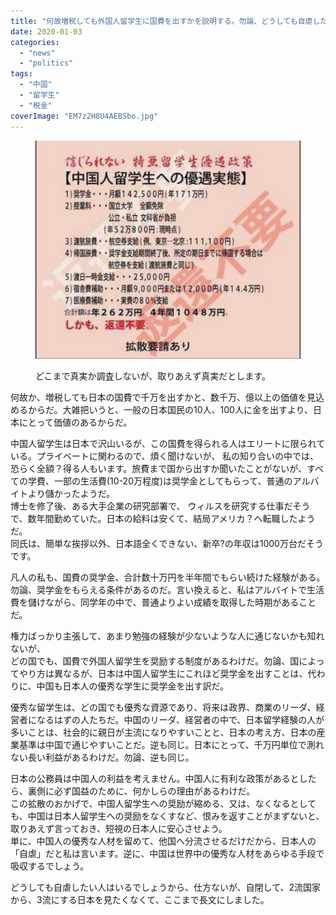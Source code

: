 ```yaml
---
title: "何故増税しても外国人留学生に国費を出すかを説明する。勿論、どうしても自虐したい日本人に仕方ない"
date: 2020-01-03
categories: 
  - "news"
  - "politics"
tags: 
  - "中国"
  - "留学生"
  - "税金"
coverImage: "EM7z2H8U4AEBSbo.jpg"
---
```


<figure>

![](images/EM7z2H8U4AEBSbo.jpg)

<figcaption>

どこまで真実か調査しないが、取りあえず真実だとします。

</figcaption>

</figure>

何故か、増税しても日本の国費で千万を出すかと、数千万、億以上の価値を見込めるからだ。大雑把いうと、一般の日本国民の10人、100人に金を出すより、日本にとって価値のあるからだ。

中国人留学生は日本で沢山いるが、この国費を得られる人はエリートに限られている。プライベートに関わるので、煩く聞けないが、 私の知り合いの中では、恐らく全額？得る人もいます。旅費まで国から出すか聞いたことがないが、すべての学費、一部の生活費(10-20万程度)は奨学金としてもらって、普通のアルバイトより儲かったようだ。  
博士を修了後、ある大手企業の研究部署で、 ウィルスを研究する仕事だそうで、数年間勤めていた。日本の給料は安くて、結局アメリカ？へ転職したようだ。  
同氏は、簡単な挨拶以外、日本語全くできない、新卒?の年収は1000万台だそうです。

凡人の私も、国費の奨学金、合計数十万円を半年間でもらい続けた経験がある。勿論、奨学金をもらえる条件があるのだ。言い換えると、私はアルバイトで生活費を儲けながら、同学年の中で、普通よりよい成績を取得した時期があることだ。

権力ばっかり主張して、あまり勉強の経験が少ないような人に通じないかも知れないが、  
どの国でも、国費で外国人留学生を奨励する制度があるわけだ。勿論、国によってやり方は異なるが、日本は中国人留学生にこれほど奨学金を出すことは、代わりに、中国も日本人の優秀な学生に奨学金を出す訳だ。

優秀な留学生は、どの国でも優秀な資源であり、将来は政界、商業のリーダ、経営者になるはずの人たちだ。中国のリーダ、経営者の中で、日本留学経験の人が多いことは、社会的に親日が主流になりやすいことと、日本の考え方、日本の産業基準は中国で通じやすいことだ。逆も同じ。日本にとって、千万円単位で測れない長い利益があるわけだ。勿論、逆も同じ。

日本の公務員は中国人の利益を考えません。中国人に有利な政策があるとしたら、裏側に必ず国益のために、何かしらの理由があるわけだ。  
この拡散のおかげで、中国人留学生への奨励が縮める、又は、なくなるとしても、中国は日本人留学生への奨励をなくすなど、恨みを返すことがまずないと、取りあえず言っておき、短視の日本人に安心させよう。  
単に、中国人の優秀な人材を留めて、他国へ分流させるだけだから、日本人の「自虐」だと私は言います。逆に、中国は世界中の優秀な人材をあらゆる手段で吸収するでしょう。

どうしても自虐したい人はいるでしょうから、仕方ないが、自閉して、2流国家から、3流にする日本を見たくなくて、ここまで長文にしました。
